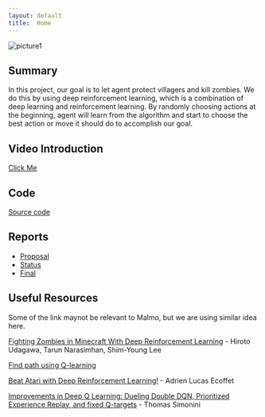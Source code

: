 ```yaml
---
layout: default
title:  Home
---
```

![picture1](https://docs.google.com/uc?id=1SfcoStXqA8y1dTDVNwJI9a_VPmtgTg_y)

## Summary

In this project, our goal is to let agent protect villagers and kill zombies. We do this by using deep reinforcement learning, which is a combination of deep learning and reinforcement learning. By randomly choosing actions at the beginning, agent will learn from the algorithm and start to choose the best action or move it should do to accomplish our goal. 

## Video Introduction

[Click Me](https://youtu.be/r0cGpFkzpt0)


## Code
[Source code](https://github.com/jiacheh4/Sirius-3)


## Reports

- [Proposal](https://jiacheh4.github.io/Sirius-3/proposal.html)
- [Status](https://jiacheh4.github.io/Sirius-3/status.html)
- [Final](https://jiacheh4.github.io/Sirius-3/final.html)

## Useful Resources

Some of the link maynot be relevant to Malmo, but we are using similar idea here.

[Fighting Zombies in Minecraft With Deep Reinforcement Learning](http://cs229.stanford.edu/proj2016/report/UdagawaLeeNarasimhan-FightingZombiesInMinecraftWithDeepReinforcementLearning-report.pdf) - Hiroto Udagawa, Tarun Narasimhan, Shim-Young Lee

[Find path using Q-learning](https://www.youtube.com/watch?v=9XRL6d-yxp4)

[Beat Atari with Deep Reinforcement Learning!](https://becominghuman.ai/lets-build-an-atari-ai-part-1-dqn-df57e8ff3b26) - Adrien Lucas Ecoffet

[Improvements in Deep Q Learning: Dueling Double DQN, Prioritized Experience Replay, and fixed Q-targets](https://medium.freecodecamp.org/improvements-in-deep-q-learning-dueling-double-dqn-prioritized-experience-replay-and-fixed-58b130cc5682) - Thomas Simonini
